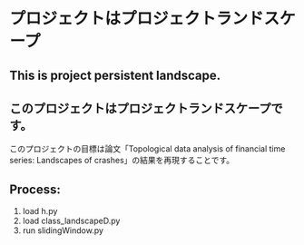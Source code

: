 # プロジェクトはプロジェクトランドスケープ

## This is project persistent landscape.

## このプロジェクトはプロジェクトランドスケープです。

このプロジェクトの目標は論文「Topological data analysis of financial time series: Landscapes of crashes」の結果を再現することです。

## Process:
1. load h.py
2. load class_landscapeD.py
3. run slidingWindow.py
